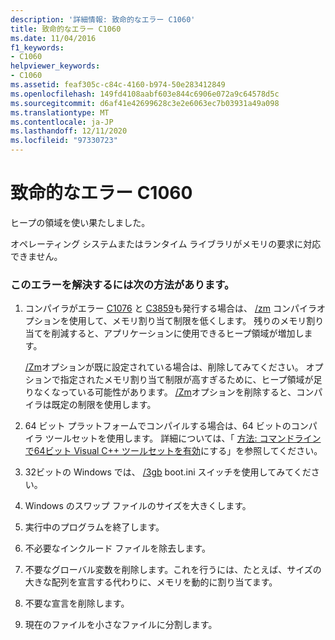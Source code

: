 ```yaml
---
description: '詳細情報: 致命的なエラー C1060'
title: 致命的なエラー C1060
ms.date: 11/04/2016
f1_keywords:
- C1060
helpviewer_keywords:
- C1060
ms.assetid: feaf305c-c84c-4160-b974-50e283412849
ms.openlocfilehash: 149fd4108aabf603e844c6906e072a9c64578d5c
ms.sourcegitcommit: d6af41e42699628c3e2e6063ec7b03931a49a098
ms.translationtype: MT
ms.contentlocale: ja-JP
ms.lasthandoff: 12/11/2020
ms.locfileid: "97330723"
---
```

# <a name="fatal-error-c1060"></a>致命的なエラー C1060

ヒープの領域を使い果たしました。

オペレーティング システムまたはランタイム ライブラリがメモリの要求に対応できません。

### <a name="to-fix-this-error-try-the-following-possible-solutions"></a>このエラーを解決するには次の方法があります。

1. コンパイラがエラー [C1076](../../error-messages/compiler-errors-1/fatal-error-c1076.md) と [C3859](../../error-messages/compiler-errors-2/compiler-error-c3859.md)も発行する場合は、 [/zm](../../build/reference/zm-specify-precompiled-header-memory-allocation-limit.md) コンパイラオプションを使用して、メモリ割り当て制限を低くします。 残りのメモリ割り当てを削減すると、アプリケーションに使用できるヒープ領域が増加します。

   [/Zm](../../build/reference/zm-specify-precompiled-header-memory-allocation-limit.md)オプションが既に設定されている場合は、削除してみてください。 オプションで指定されたメモリ割り当て制限が高すぎるために、ヒープ領域が足りなくなっている可能性があります。 [/Zm](../../build/reference/zm-specify-precompiled-header-memory-allocation-limit.md)オプションを削除すると、コンパイラは既定の制限を使用します。

1. 64 ビット プラットフォームでコンパイルする場合は、64 ビットのコンパイラ ツールセットを使用します。 詳細については、「 [方法: コマンドラインで64ビット Visual C++ ツールセットを有効](../../build/how-to-enable-a-64-bit-visual-cpp-toolset-on-the-command-line.md)にする」を参照してください。

1. 32ビットの Windows では、 [/3gb](https://support.microsoft.com/help/833721/available-switch-options-for-the-windows-xp-and-the-windows-server-200) boot.ini スイッチを使用してみてください。

1. Windows のスワップ ファイルのサイズを大きくします。

1. 実行中のプログラムを終了します。

1. 不必要なインクルード ファイルを除去します。

1. 不要なグローバル変数を削除します。これを行うには、たとえば、サイズの大きな配列を宣言する代わりに、メモリを動的に割り当てます。

1. 不要な宣言を削除します。

1. 現在のファイルを小さなファイルに分割します。
